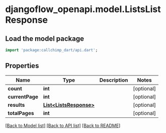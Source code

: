# djangoflow_openapi.model.ListsListResponse

## Load the model package
```dart
import 'package:callchimp_dart/api.dart';
```

## Properties
Name | Type | Description | Notes
------------ | ------------- | ------------- | -------------
**count** | **int** |  | [optional] 
**currentPage** | **int** |  | [optional] 
**results** | [**List&lt;ListsResponse&gt;**](ListsResponse.md) |  | [optional] 
**totalPages** | **int** |  | [optional] 

[[Back to Model list]](../README.md#documentation-for-models) [[Back to API list]](../README.md#documentation-for-api-endpoints) [[Back to README]](../README.md)


